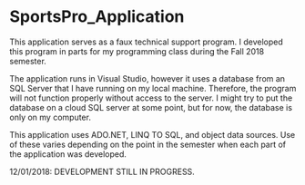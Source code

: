 # SportsPro_Application

This application serves as a faux technical support program. I developed this program in parts for my programming class during the Fall 2018 semester.

The application runs in Visual Studio, however it uses a database from an SQL Server that I have running on my local machine. Therefore, the program will not function properly without access to the server. I might try to put the database on a cloud SQL server at some point, but for now, the database is only on my computer.

This application uses ADO.NET, LINQ TO SQL, and object data sources. Use of these varies depending on the point in the semester when each part of the application was developed.

12/01/2018: DEVELOPMENT STILL IN PROGRESS.
